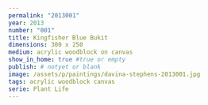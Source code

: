 ```yaml
---
permalink: "2013001"
year: 2013
number: "001"
title: Kingfisher Blue Bukit
dimensions: 300 x 250
medium: acrylic woodblock on canvas
show_in_home: true #true or empty
publish: # notyet or blank
image: /assets/p/paintings/davina-stephens-2013001.jpg
tags: acrylic woodblock canvas
serie: Plant Life
---
```

